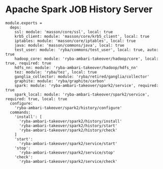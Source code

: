 
# Apache Spark JOB History Server

    module.exports =
      deps:
        ssl: module: 'masson/core/ssl', local: true
        krb5_client: module: 'masson/core/krb5_client', local: true
        iptables: module: 'masson/core/iptables', local: true
        java: module: 'masson/commons/java', local: true
        test_user: module: 'ryba/commons/test_user', local: true, auto: true
        hadoop_core: module: 'ryba-ambari-takeover/hadoop/core', local: true, required: true
        hdfs_nn: module: 'ryba-ambari-takeover/hadoop/hdfs_nn'
        tez: module: 'ryba/tez', local: true
        ganglia_collector: module: 'ryba/retired/ganglia/collector'
        graphite: module: 'ryba/graphite/carbon'
        spark: module: 'ryba-ambari-takeover/spark2/service', required: true
        spark_local: module: 'ryba-ambari-takeover/spark2/service', required: true, local: true
      configure:
        'ryba-ambari-takeover/spark2/history/configure'
      commands:
        'install': [
          'ryba-ambari-takeover/spark2/history/install'
          'ryba-ambari-takeover/spark2/history/start'
          'ryba-ambari-takeover/spark2/history/check'
        ]
        'start':
          'ryba-ambari-takeover/spark2/service/start'
        'stop':
          'ryba-ambari-takeover/spark2/service/stop'
        'check':
          'ryba-ambari-takeover/spark2/service/check'

[tips]: https://www.altiscale.com/hadoop-blog/spark-on-hadoop/
